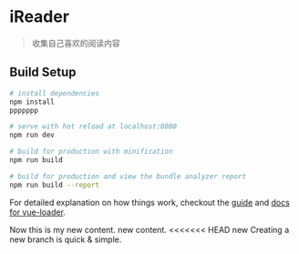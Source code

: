 # iReader

> 收集自己喜欢的阅读内容

## Build Setup

``` bash
# install dependencies
npm install
ppppppp

# serve with hot reload at localhost:8080
npm run dev

# build for production with minification
npm run build

# build for production and view the bundle analyzer report
npm run build --report
```

For detailed explanation on how things work, checkout the [guide](http://vuejs-templates.github.io/webpack/) and [docs for vue-loader](http://vuejs.github.io/vue-loader).


Now this is my new content.
new content.
<<<<<<< HEAD
new 
Creating a new branch is quick & simple.

